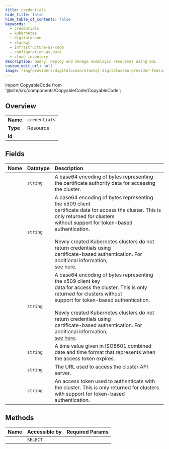 ```yaml
---
title: credentials
hide_title: false
hide_table_of_contents: false
keywords:
  - credentials
  - kubernetes
  - digitalocean    
  - stackql
  - infrastructure-as-code
  - configuration-as-data
  - cloud inventory
description: Query, deploy and manage Sumologic resources using SQL
custom_edit_url: null
image: /img/providers/digitalocean/stackql-digitalocean-provider-featured-image.png
---
```


import CopyableCode from '@site/src/components/CopyableCode/CopyableCode';




## Overview
<table><tbody>
<tr><td><b>Name</b></td><td><code>credentials</code></td></tr>
<tr><td><b>Type</b></td><td>Resource</td></tr>
<tr><td><b>Id</b></td><td><CopyableCode code="digitalocean.kubernetes.credentials" /></td></tr>
</tbody></table>

## Fields
| Name | Datatype | Description |
|:-----|:---------|:------------|
| <CopyableCode code="certificate_authority_data" /> | `string` | A base64 encoding of bytes representing the certificate authority data for accessing the cluster. |
| <CopyableCode code="client_certificate_data" /> | `string` | A base64 encoding of bytes representing the x509 client<br />certificate data for access the cluster. This is only returned for clusters<br />without support for token-based authentication.<br /><br />Newly created Kubernetes clusters do not return credentials using<br />certificate-based authentication. For additional information,<br />[see here](https://www.digitalocean.com/docs/kubernetes/how-to/connect-to-cluster/#authenticate).<br /> |
| <CopyableCode code="client_key_data" /> | `string` | A base64 encoding of bytes representing the x509 client key<br />data for access the cluster. This is only returned for clusters without<br />support for token-based authentication.<br /><br />Newly created Kubernetes clusters do not return credentials using<br />certificate-based authentication. For additional information,<br />[see here](https://www.digitalocean.com/docs/kubernetes/how-to/connect-to-cluster/#authenticate).<br /> |
| <CopyableCode code="expires_at" /> | `string` | A time value given in ISO8601 combined date and time format that represents when the access token expires. |
| <CopyableCode code="server" /> | `string` | The URL used to access the cluster API server. |
| <CopyableCode code="token" /> | `string` | An access token used to authenticate with the cluster. This is only returned for clusters with support for token-based authentication. |
## Methods
| Name | Accessible by | Required Params |
|:-----|:--------------|:----------------|
| <CopyableCode code="get_credentials" /> | `SELECT` | <CopyableCode code="cluster_id" /> |
